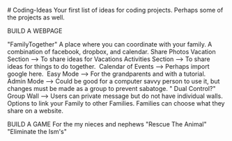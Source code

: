 <DOCTYPE html>
  <html>
<p>
# Coding-Ideas
Your first list of ideas for coding projects. Perhaps some of the projects as well. 


BUILD A WEBPAGE

"FamilyTogether"
A place where you can coordinate with your family. A combination of facebook, dropbox, and calendar. 
Share Photos
Vacation Section --> To share ideas for Vacations
Activities Section --> To share ideas for things to do together. 
Calendar of Events --> Perhaps import google here. 
Easy Mode --> For the grandparents and with a tutorial. 
Admin Mode --> Could be good for a computer savvy person to use it, but changes must be made as a group to prevent sabatoge. " Dual Control?"
Group Wall --> Users can private message but do not have individual walls. 
Options to link your Family to other Families. Families can choose what they share on a website. 


BUILD A GAME 
For the my nieces and nephews
"Rescue The Animal"
"Eliminate the Ism's"
</p>

</html>

